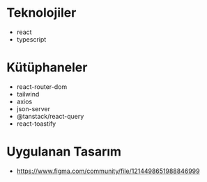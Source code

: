 # Teknolojiler

- react
- typescript

# Kütüphaneler

- react-router-dom
- tailwind
- axios
- json-server
- @tanstack/react-query
- react-toastify

# Uygulanan Tasarım

- https://www.figma.com/community/file/1214498651988846999
